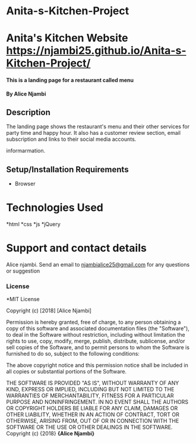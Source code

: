 # Anita-s-Kitchen-Project

# Anita's Kitchen Website https://njambi25.github.io/Anita-s-Kitchen-Project/
#### This is a landing page for a restaurant called menu 
#### By **Alice Njambi**
## Description
The landing page shows the restaurant's menu and their other services for party time and happy hour. It also has a customer 
review section, email subscription and links to their social media accounts.

informarmation.
## Setup/Installation Requirements
* Browser
# Technologies Used
*html
*css
*js
*jQuery

# Support and contact details
Alice njambi.
Send an email to njambialice25@gmail.com for any questions or suggestion
### License
*MIT License

Copyright (c) [2018] [Alice Njambi]

Permission is hereby granted, free of charge, to any person obtaining a copy
of this software and associated documentation files (the "Software"), to deal
in the Software without restriction, including without limitation the rights
to use, copy, modify, merge, publish, distribute, sublicense, and/or sell
copies of the Software, and to permit persons to whom the Software is
furnished to do so, subject to the following conditions:

The above copyright notice and this permission notice shall be included in all
copies or substantial portions of the Software.

THE SOFTWARE IS PROVIDED "AS IS", WITHOUT WARRANTY OF ANY KIND, EXPRESS OR
IMPLIED, INCLUDING BUT NOT LIMITED TO THE WARRANTIES OF MERCHANTABILITY,
FITNESS FOR A PARTICULAR PURPOSE AND NONINFRINGEMENT. IN NO EVENT SHALL THE
AUTHORS OR COPYRIGHT HOLDERS BE LIABLE FOR ANY CLAIM, DAMAGES OR OTHER
LIABILITY, WHETHER IN AN ACTION OF CONTRACT, TORT OR OTHERWISE, ARISING FROM,
OUT OF OR IN CONNECTION WITH THE SOFTWARE OR THE USE OR OTHER DEALINGS IN THE
SOFTWARE.
Copyright (c) {2018} **{Alice Njambi}**

